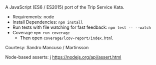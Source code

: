 A JavaScript (ES6 / ES2015) port of the Trip Service Kata.

* Requirements: node
* Install Dependencies: `npm install`
* Run tests with file watching for fast feedback: `npm test -- --watch`
* Coverage `npm run coverage`
    *  Then open `coverage/lcov-report/index.html` 

Courtesy: Sandro Mancuso / Martinsson


Node-based asserts:
j
https://nodejs.org/api/assert.html
